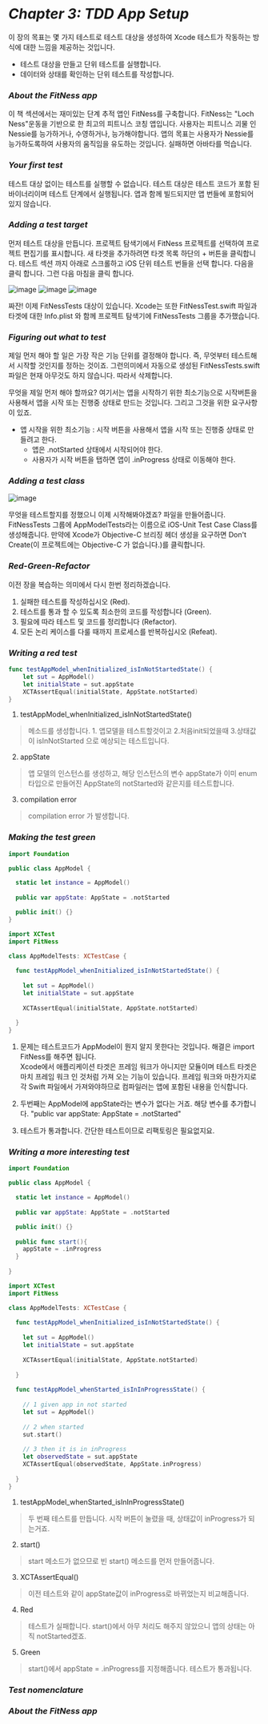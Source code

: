 # _Chapter 3: TDD App Setup_
    
이 장의 목표는 몇 가지 테스트로 테스트 대상을 생성하여 Xcode 테스트가 작동하는 방식에 대한 느낌을 제공하는 것입니다.  
- 테스트 대상을 만들고 단위 테스트를 실행합니다.    
- 데이터와 상태를 확인하는 단위 테스트를 작성합니다. 
      
### _About the FitNess app_
    
이 책 섹션에서는 재미있는 단계 추적 앱인 FitNess를 구축합니다. FitNess는 "Loch Ness"운동을 기반으로 한 최고의 피트니스 코칭 앱입니다. 사용자는 피트니스 괴물 인 Nessie를 능가하거나, 수영하거나, 능가해야합니다. 앱의 목표는 사용자가 Nessie를 능가하도록하여 사용자의 움직임을 유도하는 것입니다. 실패하면 아바타를 먹습니다.
    
### _Your first test_
    
테스트 대상 없이는 테스트를 실행할 수 없습니다. 테스트 대상은 테스트 코드가 포함 된 바이너리이며 테스트 단계에서 실행됩니다. 앱과 함께 빌드되지만 앱 번들에 포함되어 있지 않습니다.   
    
### _Adding a test target_
    
먼저 테스트 대상을 만듭니다. 프로젝트 탐색기에서 FitNess 프로젝트를 선택하여 프로젝트 편집기를 표시합니다. 새 타겟을 추가하려면 타겟 목록 하단의 + 버튼을 클릭합니다. 테스트 섹션 까지 아래로 스크롤하고 iOS 단위 테스트 번들을 선택 합니다. 다음을 클릭 합니다. 그런 다음 마침을 클릭 합니다.     
    
![image](https://user-images.githubusercontent.com/60660894/91513199-ba2ca480-e91e-11ea-9e9c-3db275e3a675.png)
![image](https://user-images.githubusercontent.com/60660894/91513208-c153b280-e91e-11ea-87d2-407a9bfea7c9.png)
![image](https://user-images.githubusercontent.com/60660894/91513223-cb75b100-e91e-11ea-9632-b7a6098a85c6.png)
    
짜잔! 이제 FitNessTests 대상이 있습니다. Xcode는 또한 FitNessTest.swift 파일과 타겟에 대한 Info.plist 와 함께 프로젝트 탐색기에 FitNessTests 그룹을 추가했습니다.   
    
### _Figuring out what to test_
    
제일 먼저 해야 할 일은 가장 작은 기능 단위를 결정해야 합니다. 즉, 무엇부터 테스트해서 시작할 것인지를 정하는 것이죠. 그런의미에서 자동으로 생성된 FitNessTests.swift 파일은 현재 아무것도 하지 않습니다. 따라서 삭제합니다.         
        
무엇을 제일 먼저 해야 할까요? 여기서는 앱을 시작하기 위한 최소기능으로 시작버튼을 사용해서 앱을 시작 또는 진행중 상태로 만드는 것입니다. 그리고 그것을 위한 요구사항이 있죠.         
        
- 앱 시작을 위한 최소기능 : 시작 버튼을 사용해서 앱을 시작 또는 진행중 상태로 만들려고 한다. 
    * 앱은 .notStarted 상태에서 시작되어야 한다. 
    * 사용자가 시작 버튼을 탭하면 앱이 .inProgress 상태로 이동해야 한다.       
        
### _Adding a test class_

![image](https://user-images.githubusercontent.com/60660894/91593184-aa52a600-e99a-11ea-8190-5ab8ac393abb.png)

무엇을 테스트할지를 정했으니 이제 시작해봐야겠죠? 파일을 만들어줍니다. FitNessTests 그룹에 AppModelTests라는 이름으로 iOS-Unit Test Case Class를 생성해줍니다. 만약에 Xcode가 Objective-C 브리징 헤더 생성을 요구하면 Don't Create(이 프로젝트에는 Objective-C 가 없습니다.)를 클릭합니다.
        
### _Red-Green-Refactor_
        
이전 장을 복습하는 의미에서 다시 한번 정리하겠습니다. 
        
1. 실패한 테스트를 작성하십시오 (Red).       
2. 테스트를 통과 할 수 있도록 최소한의 코드를 작성합니다 (Green).      
3. 필요에 따라 테스트 및 코드를 정리합니다 (Refactor).       
4. 모든 논리 케이스를 다룰 때까지 프로세스를 반복하십시오 (Refeat).     
        
### _Writing a red test_
        
```swift 
func testAppModel_whenInitialized_isInNotStartedState() { 
    let sut = AppModel()
    let initialState = sut.appState 
    XCTAssertEqual(initialState, AppState.notStarted)
}
```

1. testAppModel_whenInitialized_isInNotStartedState()
> 메소드를 생성합니다. 1. 앱모델을 테스트할것이고 2.처음init되었을때 3.상태값이 isInNotStarted 으로 예상되는 테스트입니다.                
2. appState         
> 앱 모델의 인스턴스를 생성하고, 해당 인스턴스의 변수 appState가 이미 enum 타입으로 만들어진 AppState의 notStarted와 같은지를 테스트합니다.      
3. compilation error        
> compilation error 가 발생합니다.        
        
### _Making the test green_
        
```swift 
import Foundation

public class AppModel {

  static let instance = AppModel()
  
  public var appState: AppState = .notStarted

  public init() {}
}

```
        
```swift 
import XCTest
import FitNess

class AppModelTests: XCTestCase {
  
  func testAppModel_whenInitialized_isInNotStartedState() {
    
    let sut = AppModel()
    let initialState = sut.appState
    
    XCTAssertEqual(initialState, AppState.notStarted)
    
  }
}
```
        
1. 문제는 테스트코드가 AppModel이 뭔지 알지 못한다는 것입니다. 해결은 import FitNess를 해주면 됩니다.      
Xcode에서 애플리케이션 타겟은 프레임 워크가 아니지만 모듈이며 테스트 타겟은 마치 프레임 워크 인 것처럼 가져 오는 기능이 있습니다. 프레임 워크와 마찬가지로 각 Swift 파일에서 가져와야하므로 컴파일러는 앱에 포함된 내용을 인식합니다.     
        
2. 두번째는 AppModel에 appState라는 변수가 없다는 거죠. 해당 변수를 추가합니다. "public var appState: AppState = .notStarted"

3. 테스트가 통과합니다. 간단한 테스트이므로 리팩토링은 필요없지요. 

### _Writing a more interesting test_
        
```swift 
import Foundation

public class AppModel {

  static let instance = AppModel()
  
  public var appState: AppState = .notStarted

  public init() {}
  
  public func start(){
    appState = .inProgress
  }
  
}

```
        
```swift 
import XCTest
import FitNess

class AppModelTests: XCTestCase {
  
  func testAppModel_whenInitialized_isInNotStartedState() {
    
    let sut = AppModel()
    let initialState = sut.appState
    
    XCTAssertEqual(initialState, AppState.notStarted)
    
  }
  
  func testAppModel_whenStarted_isInInProgressState() { 
  
    // 1 given app in not started
    let sut = AppModel()
    
    // 2 when started
    sut.start()
    
    // 3 then it is in inProgress
    let observedState = sut.appState
    XCTAssertEqual(observedState, AppState.inProgress)
    
  }
}
```

1. testAppModel_whenStarted_isInInProgressState()
> 두 번째 테스트를 만듭니다. 시작 버튼이 눌렸을 때, 상태값이 inProgress가 되는거죠. 
2. start()
> start 메소드가 없으므로 빈 start() 메소드를 먼저 만들어줍니다. 
3. XCTAssertEqual() 
> 이전 테스트와 같이 appState값이 inProgress로 바뀌었는지 비교해줍니다. 
4. Red
> 테스트가 실패합니다. start()에서 아무 처리도 해주지 않았으니 앱의 상태는 아직 notStarted겠죠. 
5. Green 
> start()에서 appState = .inProgress를 지정해줍니다. 테스트가 통과됩니다.     
        
### _Test nomenclature_
### _About the FitNess app_
